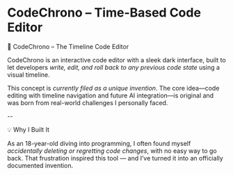 # CodeChrono – Time-Based Code Editor

🧠 CodeChrono – The Timeline Code Editor

CodeChrono is an interactive code editor with a sleek dark interface, built to let developers *write, edit, and roll back to any previous code state* using a visual timeline.

This concept is *currently filed as a unique invention*. The core idea—code editing with timeline navigation and future AI integration—is original and was born from real-world challenges I personally faced.

--

💡 Why I Built It

As an 18-year-old diving into programming, I often found myself *accidentally deleting or regretting code changes*, with no easy way to go back. That frustration inspired this tool — and I’ve turned it into an officially documented invention.
